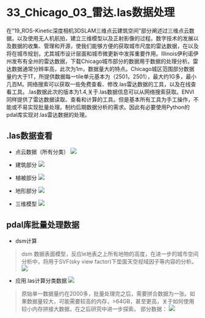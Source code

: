 # 33_Chicago_03_雷达.las数据处理
在“19_ROS-Kinetic深度相机3DSLAM三维点云建筑空间”部分阐述过三维点云数据，以及使用无人机航拍，建立三维模型以及正射影像的过程。数字技术的发展以及数据的收集、管理和开源，使我们能够方便的获取城市尺度的雷达数据，在以及将在城市规划，尤其城市设计层面和城市微更新中发挥重要作用。Illinois伊利诺伊州发布有全州的雷达数据，下载Chicago城市部分的数据用于数据的处理分析。雷达数据通常分辨率高，此次为1m，数据量大的特点。Chicago城区范围部分数据量约大于1T，所提供数据每一tile单元基本为（2501，2501），最大约1G多，最小几百M。网络搜索可以获取一些免费查看、修改.las雷达数据的工具，以及在线查看工具。.las数据此次的版本为1.4,关于.las数据信息可以从网络搜索获取。ENVI同样提供了雷达数据读取、查看和计算的工具。但是基本所有工具为手工操作，不能或不易实现批量处理。制约后期数据分析的需求。因此有必要使用Python的pdal库实现对.las雷达数据的处理。

## .las数据查看
* 点云数据（所有分类）
![](https://github.com/richieBao/python-urbanPlanning/blob/master/images/33_01.jpg)

* 建筑部分
![](https://github.com/richieBao/python-urbanPlanning/blob/master/images/32_02.jpg)

* 植被部分
![](https://github.com/richieBao/python-urbanPlanning/blob/master/images/32_03.jpg)

* 地形部分
![](https://github.com/richieBao/python-urbanPlanning/blob/master/images/32_04.jpg)

* 三维模型
![](https://github.com/richieBao/python-urbanPlanning/blob/master/images/32_05.jpg)

## pdal库批量处理数据
* dsm计算
> dsm 数据表面模型，反应le地表之上所有地物的高度，在进一步的城市空间分析中，将用于SVF(sky view factor)下垫面天空视域因子等内容的分析。
![](https://github.com/richieBao/python-urbanPlanning/blob/master/images/32_06.jpg)

* 应用.las计算分类数据
![](https://github.com/richieBao/python-urbanPlanning/blob/master/images/32_07.jpg)

> 原始单一数据量约在2000多，批量处理完之后，需要拼合数据为一张。如果数据量较大，可能需要较高的内存，>64GB，甚至更高，关于如何使用较小内存拼接大数据，在之后研究中进一步探索。
部分数据：
![](https://github.com/richieBao/python-urbanPlanning/blob/master/images/32_08.jpg)
